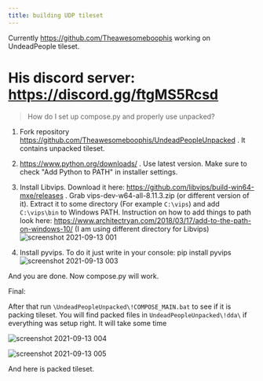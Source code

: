 ```yaml
---
title: building UDP tileset
---
```


Currently https://github.com/Theawesomeboophis working on UndeadPeople tileset.

# His discord server: https://discord.gg/ftgMS5Rcsd

> How do I set up compose.py and properly use unpacked?

1. Fork repository https://github.com/Theawesomeboophis/UndeadPeopleUnpacked . It contains unpacked
   tileset.
2. https://www.python.org/downloads/ . Use latest version. Make sure to check "Add Python to PATH"
   in installer settings.
3. Install Libvips. Download it here: https://github.com/libvips/build-win64-mxe/releases . Grab
   vips-dev-w64-all-8.11.3.zip (or different version of it). Extract it to some directory (For
   example `C:\vips`) and add `C:\vips\bin` to Windows PATH. Instruction on how to add things to
   path look here: https://www.architectryan.com/2018/03/17/add-to-the-path-on-windows-10/ (I am
   using different directory for Libvips)
   ![screenshot 2021-09-13 001](https://user-images.githubusercontent.com/17512620/133093842-ef200cef-898a-4b5b-8a8e-23588e768483.png)

4. Install pyvips. To do it just write in your console: pip install pyvips
   ![screenshot 2021-09-13 003](https://user-images.githubusercontent.com/17512620/133094097-04750819-c729-473c-a1c9-f87b00e5bf9c.png)

And you are done. Now compose.py will work.

Final:

After that run `\UndeadPeopleUnpacked\!COMPOSE_MAIN.bat` to see if it is packing tileset. You will
find packed files in `UndeadPeopleUnpacked\!dda\` if everything was setup right. It will take some
time

![screenshot 2021-09-13 004](https://user-images.githubusercontent.com/17512620/133094442-30e28aad-4304-4710-8674-7314f2987473.png)

![screenshot 2021-09-13 005](https://user-images.githubusercontent.com/17512620/133094858-e123f137-a8e9-4d69-bae4-d28c065d9a81.png)

And here is packed tileset.
